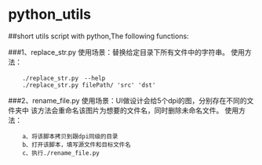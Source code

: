 # python_utils
##short utils script with python,The following functions:

###1、replace_str.py
		使用场景：替换给定目录下所有文件中的字符串。
		使用方法：

		./replace_str.py　--help
		./replace_str.py filePath/ 'src' 'dst'

###2、rename_file.py
		使用场景：UI做设计会给5个dpi的图，分别存在不同的文件夹中
			该方法会重命名该图片为想要的文件名，同时删除未命名文件。
		使用方法：

		a、将该脚本拷贝到跟dpi同级的目录
		b、打开该脚本，填写源文件和目标文件名
		c、执行./rename_file.py

